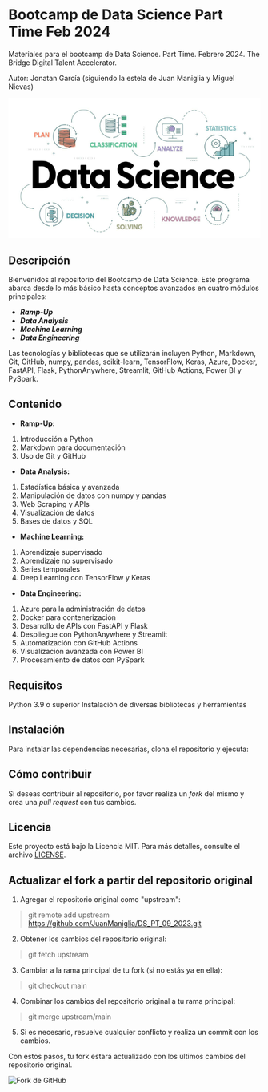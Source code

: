 # Bootcamp de Data Science Part Time Feb 2024 

Materiales para el bootcamp de Data Science. Part Time. Febrero 2024. The Bridge Digital Talent Accelerator.

Autor: Jonatan García (siguiendo la estela de Juan Maniglia y Miguel Nievas)

![](DataScience.png)

## Descripción
Bienvenidos al repositorio del Bootcamp de Data Science. Este programa abarca desde lo más básico hasta conceptos avanzados en cuatro módulos principales:

- ***Ramp-Up***
- ***Data Analysis***
- ***Machine Learning***
- ***Data Engineering***

Las tecnologías y bibliotecas que se utilizarán incluyen Python, Markdown, Git, GitHub, numpy, pandas, scikit-learn, TensorFlow, Keras, Azure, Docker, FastAPI, Flask, PythonAnywhere, Streamlit, GitHub Actions, Power BI y PySpark.

## Contenido

- **Ramp-Up:**
1. Introducción a Python
2. Markdown para documentación
3. Uso de Git y GitHub

- **Data Analysis:**
1. Estadística básica y avanzada
2. Manipulación de datos con numpy y pandas
3. Web Scraping y APIs
4. Visualización de datos
5. Bases de datos y SQL

- **Machine Learning:**
1. Aprendizaje supervisado
2. Aprendizaje no supervisado
3. Series temporales
4. Deep Learning con TensorFlow y Keras

- **Data Engineering:**
1. Azure para la administración de datos
2. Docker para contenerización
3. Desarrollo de APIs con FastAPI y Flask
4. Despliegue con PythonAnywhere y Streamlit
5. Automatización con GitHub Actions
6. Visualización avanzada con Power BI
7. Procesamiento de datos con PySpark

## Requisitos

Python 3.9 o superior
Instalación de diversas bibliotecas y herramientas

## Instalación

Para instalar las dependencias necesarias, clona el repositorio y ejecuta:


## Cómo contribuir

Si deseas contribuir al repositorio, por favor realiza un _fork_ del mismo y crea una _pull request_ con tus cambios.

## Licencia

Este proyecto está bajo la Licencia MIT. Para más detalles, consulte el archivo [LICENSE](LICENSE).


## Actualizar el fork a partir del repositorio original

1. Agregar el repositorio original como "upstream":

> git remote add upstream https://github.com/JuanManiglia/DS_PT_09_2023.git


2. Obtener los cambios del repositorio original:

> git fetch upstream


3. Cambiar a la rama principal de tu fork (si no estás ya en ella):

> git checkout main


4. Combinar los cambios del repositorio original a tu rama principal:

> git merge upstream/main


5. Si es necesario, resuelve cualquier conflicto y realiza un commit con los cambios.

Con estos pasos, tu fork estará actualizado con los últimos cambios del repositorio original.

![Fork de GitHub](https://miro.medium.com/v2/resize:fit:1400/1*qOtT_fhdwzty5T_AylY8YQ.png)
